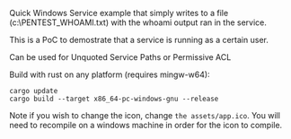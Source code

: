 Quick Windows Service example that simply writes to a file (c:\PENTEST_WHOAMI.txt) with the whoami output ran in the service.

This is a PoC to demostrate that a service is running as a certain user.

Can be used for Unquoted Service Paths or Permissive ACL

Build with rust on any platform (requires mingw-w64):
```
cargo update
cargo build --target x86_64-pc-windows-gnu --release
```

Note if you wish to change the icon, change `the assets/app.ico`. You will need to recompile on a windows machine in order for the icon to compile.